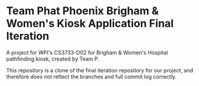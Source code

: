 # Team Phat Phoenix Brigham & Women's Kiosk Application Final Iteration

A project for WPI's CS3733-D02 for Brigham & Women's Hospital pathfinding kiosk, created by Team P.

This repository is a clone of the final iteration repository for our project, and therefore does not reflect the branches and full commit log correctly.
